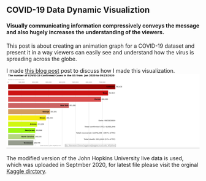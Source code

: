 ## COVID-19 Data Dynamic Visualiztion
#### Visually communicating information compressively conveys the message and also hugely increases the understanding of the viewers.

This post is about creating an animation graph for a COVID-19 dataset and present it in a way viewers can easily see and understand how the virus is spreading across the globe. 

I made [this blog post]( https://medium.com/@aggirma/covid-19-data-dynamic-visualiztion-126b056560dc) post to discuss how I made this visualization.
![data acquisition](https://github.com/Abeni18/COVID-visualization-/blob/master/c88.PNG)


The modified version of the John Hopkins University live data is used, which was uploaded in Septmber 2020, for latest file please visit the orginal [Kaggle dirctory](https://www.kaggle.com/sudalairajkumar/novel-corona-virus-2019-dataset). 
